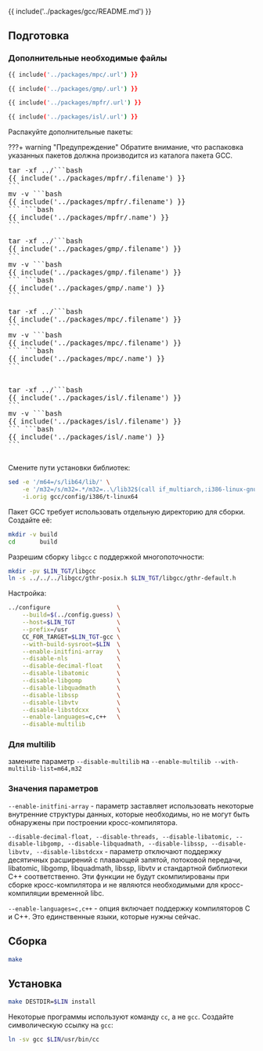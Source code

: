 
{{ include('../packages/gcc/README.md') }}

## Подготовка

### Дополнительные необходимые файлы


```bash 
{{ include('../packages/mpc/.url') }}
```

```bash 
{{ include('../packages/gmp/.url') }}
```

```bash 
{{ include('../packages/mpfr/.url') }}
```

```bash 
{{ include('../packages/isl/.url') }}
```


Распакуйте дополнительные пакеты:

???+ warning "Предупреждение"
	 Обратите внимание, что распаковка указанных пакетов должна производится из каталога пакета GCC.

<pre>
tar -xf ../```bash 
{{ include('../packages/mpfr/.filename') }}
```
mv -v ```bash 
{{ include('../packages/mpfr/.filename') }}
``` ```bash 
{{ include('../packages/mpfr/.name') }}
```

tar -xf ../```bash 
{{ include('../packages/gmp/.filename') }}
```
mv -v ```bash 
{{ include('../packages/gmp/.filename') }}
``` ```bash 
{{ include('../packages/gmp/.name') }}
```

tar -xf ../```bash 
{{ include('../packages/mpc/.filename') }}
```
mv -v ```bash 
{{ include('../packages/mpc/.filename') }}
``` ```bash 
{{ include('../packages/mpc/.name') }}
```


tar -xf ../```bash 
{{ include('../packages/isl/.filename') }}
```
mv -v ```bash 
{{ include('../packages/isl/.filename') }}
``` ```bash 
{{ include('../packages/isl/.name') }}
```

</pre>

Смените пути установки библиотек:

```bash
sed -e '/m64=/s/lib64/lib/' \
    -e '/m32=/s/m32=.*/m32=..\/lib32$(call if_multiarch,:i386-linux-gnu)/' \
    -i.orig gcc/config/i386/t-linux64
```

Пакет GCC требует использовать отдельную директорию для сборки. Создайте её:

```bash
mkdir -v build
cd       build
```

Разрешим сборку `libgcc` с поддержкой многопоточности:

```bash
mkdir -pv $LIN_TGT/libgcc
ln -s ../../../libgcc/gthr-posix.h $LIN_TGT/libgcc/gthr-default.h
```

Настройка:

```bash
../configure                   \
    --build=$(../config.guess) \
    --host=$LIN_TGT            \
    --prefix=/usr              \
    CC_FOR_TARGET=$LIN_TGT-gcc \
    --with-build-sysroot=$LIN  \
    --enable-initfini-array    \
    --disable-nls              \
    --disable-decimal-float    \
    --disable-libatomic        \
    --disable-libgomp          \
    --disable-libquadmath      \
    --disable-libssp           \
    --disable-libvtv           \
    --disable-libstdcxx        \
    --enable-languages=c,c++   \
    --disable-multilib
```

### Для multilib

замените параметр `--disable-multilib` на `--enable-multilib --with-multilib-list=m64,m32`

### Значения параметров

`--enable-initfini-array` - параметр заставляет использовать некоторые внутренние структуры данных, которые необходимы, но не могут быть обнаружены при построении кросс-компилятора.

`--disable-decimal-float, --disable-threads, --disable-libatomic, --disable-libgomp, --disable-libquadmath, --disable-libssp, --disable-libvtv, --disable-libstdcxx` - параметр отключают поддержку десятичных расширений с плавающей запятой, потоковой передачи, libatomic, libgomp, libquadmath, libssp, libvtv и стандартной библиотеки C++ соответственно. Эти функции не будут скомпилированы при сборке кросс-компилятора и не являются необходимыми для кросс-компиляции временной libc.

`--enable-languages​​=c,c++` - опция включает поддержку компиляторов C и C++. Это единственные языки, которые нужны сейчас.

## Сборка

```bash
make
```

## Установка

```bash
make DESTDIR=$LIN install
```

Некоторые программы используют команду `cc`, а не `gcc`. Создайте символическую ссылку на `gcc`:

```bash
ln -sv gcc $LIN/usr/bin/cc
```
